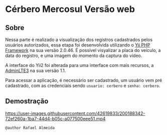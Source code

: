 # Cérbero Mercosul Versão web

## Sobre

Nessa parte é realizado a visualização dos registros cadastrados pelos usuários autorizados, essa etapa foi desenvolvida utilizando o  [Yii PHP Framework](https://www.yiiframework.com/) na sua versão 2.0.46. É possível visyalizar a placa do veículo, a data do registro, e uma imagem do momento da captura do vídeo.

A interface do Yii2 foi alterada para uma interface com mais recursos, a [AdminLTE3](https://www.yiiframework.com/extension/hail812/yii2-adminlte3) na sua versão 1.1.

Para acessar a aplicação, é necessário ser cadastrado, um usuário vem pré cadastrado, com as credenciais sendo ``usuario: cerbero`` e ``senha: cerbero``.

## Demostração



https://user-images.githubusercontent.com/42619833/200188342-72ef260a-1ba7-44d4-b05c-a077500eee51.mp4




``@author Rafael Almeida``

